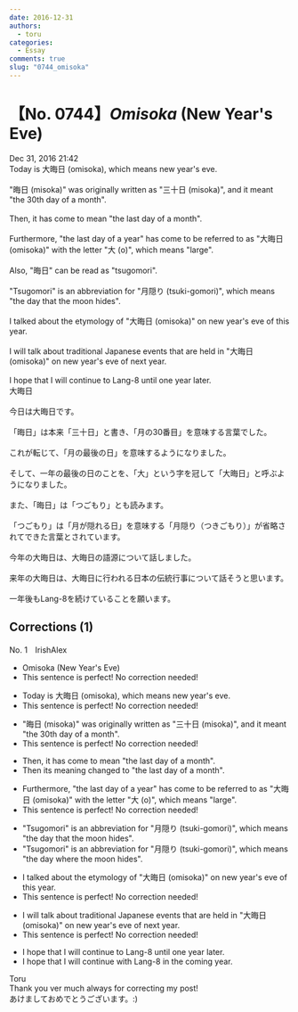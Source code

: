 ```yaml
---
date: 2016-12-31
authors:
  - toru
categories:
  - Essay
comments: true
slug: "0744_omisoka"
---
```


# 【No. 0744】<strong><em>Omisoka</em></strong> (New Year's Eve)
<div class="date">Dec 31, 2016 21:42</div>
<div id="post"><div id="body_show_ori">
Today is 大晦日 (omisoka), which means new year's eve.<br/><br/>"晦日 (misoka)" was originally written as "三十日 (misoka)", and it meant "the 30th day of a month".<br/><br/>Then, it has come to mean "the last day of a month".<br/><br/>Furthermore, "the last day of a year" has come to be referred to as "大晦日 (omisoka)" with the letter "大 (o)", which means "large".<br/><br/>Also, "晦日" can be read as "tsugomori".<br/><br/>"Tsugomori" is an abbreviation for "月隠り (tsuki-gomori)", which means "the day that the moon hides".<br/><br/>I talked about the etymology of "大晦日 (omisoka)" on new year's eve of this year.<br/><br/>I will talk about traditional Japanese events that are held in "大晦日 (omisoka)" on new year's eve of next year.<br/><br/>I hope that I will continue to Lang-8 until one year later.
</div></div>

<!-- more -->

<div id="post_ja"><div id="body_show_mo">
大晦日<br/><br/>今日は大晦日です。<br/><br/>「晦日」は本来「三十日」と書き、「月の30番目」を意味する言葉でした。<br/><br/>これが転じて、「月の最後の日」を意味するようになりました。<br/><br/>そして、一年の最後の日のことを、「大」という字を冠して「大晦日」と呼ぶようになりました。<br/><br/>また、「晦日」は「つごもり」とも読みます。<br/><br/>「つごもり」は「月が隠れる日」を意味する「月隠り（つきごもり）」が省略されてできた言葉とされています。<br/><br/>今年の大晦日は、大晦日の語源について話しました。<br/><br/>来年の大晦日は、大晦日に行われる日本の伝統行事について話そうと思います。<br/><br/>一年後もLang-8を続けていることを願います。
</div></div>

## Corrections (1)
<div id="block"><div class="first_name"> No. 1　<span class="just_name">IrishAlex</span></div><div id="block2">
<ul class="correction_field">
<li class="incorrect">Omisoka (New Year's Eve)</li>
<li class="corrected perfect">This sentence is perfect! No correction needed!</li>
</ul>
<ul class="correction_field">
<li class="incorrect">Today is 大晦日 (omisoka), which means new year's eve.</li>
<li class="corrected perfect">This sentence is perfect! No correction needed!</li>
</ul>
<ul class="correction_field">
<li class="incorrect">"晦日 (misoka)" was originally written as "三十日 (misoka)", and it meant "the 30th day of a month".</li>
<li class="corrected perfect">This sentence is perfect! No correction needed!</li>
</ul>
<ul class="correction_field">
<li class="incorrect">Then, it has come to mean "the last day of a month".</li>
<li class="corrected correct">
Then it<span class="f_blue">s meaning changed to </span>"the last day of a month".
</li>
</ul>
<ul class="correction_field">
<li class="incorrect">Furthermore, "the last day of a year" has come to be referred to as "大晦日 (omisoka)" with the letter "大 (o)", which means "large".</li>
<li class="corrected perfect">This sentence is perfect! No correction needed!</li>
</ul>
<ul class="correction_field">
<li class="incorrect">"Tsugomori" is an abbreviation for "月隠り (tsuki-gomori)", which means "the day that the moon hides".</li>
<li class="corrected correct">
"Tsugomori" is an abbreviation for "月隠り (tsuki-gomori)", which means "the day <span class="f_blue">where</span> the moon hides".
</li>
</ul>
<ul class="correction_field">
<li class="incorrect">I talked about the etymology of "大晦日 (omisoka)" on new year's eve of this year.</li>
<li class="corrected perfect">This sentence is perfect! No correction needed!</li>
</ul>
<ul class="correction_field">
<li class="incorrect">I will talk about traditional Japanese events that are held in "大晦日 (omisoka)" on new year's eve of next year.</li>
<li class="corrected perfect">This sentence is perfect! No correction needed!</li>
</ul>
<ul class="correction_field">
<li class="incorrect">I hope that I will continue to Lang-8 until one year later.</li>
<li class="corrected correct">
I hope that I will continue <span class="f_blue">with</span> Lang-8 <span class="f_blue">in the coming year</span>.
</li>
</ul>
</div><div class="name"><span class="just_name">Toru</span><br>
Thank you ver much always for correcting my post!<br/>あけましておめでとうございます。:)
</div>
</div>
